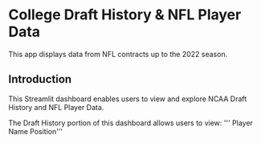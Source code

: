 # College Draft History & NFL Player Data
This app displays data from NFL contracts up to the 2022 season.

## Introduction
This Streamlit dashboard enables users to view and explore NCAA Draft History and NFL Player Data.

The Draft History portion of this dashboard allows users to view:
''' Player Name
Position'''